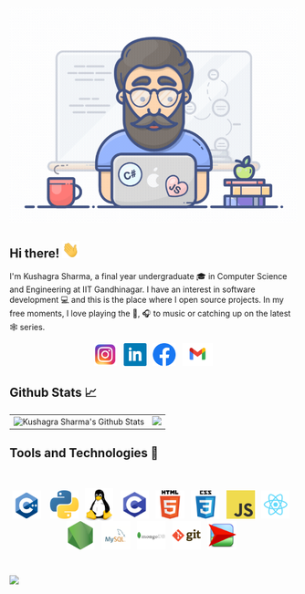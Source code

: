 [![Header](header.gif "Header")](https://github.com/antimattercorrade)

## Hi there! <img src="wave.gif" width="30px">

I'm Kushagra Sharma, a final year undergraduate :mortar_board: in Computer Science and Engineering at IIT Gandhinagar. I have an interest in software development :computer: and this is the place where I open source projects. In my free moments, I love playing the :guitar:, :headphones: to music or catching up on the latest :spider_web: series. 

<p align='center'>
<a href="http://instagram.com/antimatter_corrade"><img height="40" src="icons/insta.png"></a>&nbsp;&nbsp;
<a href="https://www.linkedin.com/in/kushagrasharma13/"><img height="40" src="icons/linkedin.png"></a>&nbsp;&nbsp;
<a href="https://www.facebook.com/kushagra.sharma.71465572"><img height="40" src="icons/fb.png"></a>&nbsp;&nbsp;
<a href="mailto:kush991013@gmail.com"><img height="40" src="icons/gmail.png"></a>
</p>

## Github Stats 📈

<table width="100%">
  <tr>
    <td>
      <img height="200em" src="https://github-readme-stats.vercel.app/api?username=antimattercorrade&include_all_commits=true&count_private=true&show_icons=true&line_height=20&title_color=7A7ADB&icon_color=2234AE&text_color=D3D3D3&bg_color=0,000000,130F40" alt="Kushagra Sharma's Github Stats" />
    </td>
    <td>
      <img height="200em" src="https://github-readme-stats.vercel.app/api/top-langs/?username=antimattercorrade&show_icons=true&hide_border=true&layout=compact&langs_count=8&    line_height=20&title_color=7A7ADB&icon_color=2234AE&text_color=D3D3D3&bg_color=0,000000,130F40&exclude_repo=Color_Detection_BASYS3,Digital,Design" /> 
    </td>
  </tr>
</table>

## Tools and Technologies 🔧

<br>

<p align="center">
<img align="center" alt="C++" width="50" src="icons/cpp.png" /> &nbsp;&nbsp;
<img align="center" alt="Python" width="50" src="icons/python.png" />&nbsp;&nbsp;
<img align="center" alt="Linux" width="50" src="icons/linux.png" />&nbsp;&nbsp;
<img align="center" alt="C" width="50" src="icons/c.webp" />&nbsp;&nbsp;
<img align="center" alt="HTML5" width="50" src="icons/html.png" />&nbsp;&nbsp;
<img align="center" alt="CSS3" width="50" src="icons/css.png" />&nbsp;&nbsp;
<img align="center" alt="JavaScript" width="50" src="icons/javascript.png" />&nbsp;&nbsp;
<img align="center" alt="React" width="50" src="icons/react.png" />&nbsp;&nbsp;
<img align="center" alt="Node.js" width="50" src="icons/nodejs.png" />&nbsp;&nbsp;
<img align="center" alt="MySQL" width="50" src="icons/mysql.png" />&nbsp;&nbsp;
<img align="center" alt="MongoDB" width="50" src="icons/mongodb.png" />&nbsp;&nbsp;
<img align="center" alt="Git" width="50" src="icons/git.png" />&nbsp;&nbsp;
<img align="center" alt="NetLogo" width="50" src="icons/netlogo.png" />&nbsp;&nbsp;
</p>

<br>

![](https://komarev.com/ghpvc/?username=antimattercorrade&text_color=D3D3D3&bg_color=0,000000,130F40&style=flat)
